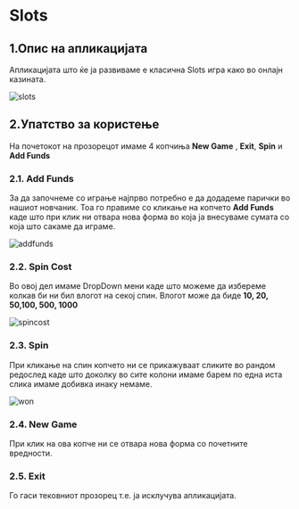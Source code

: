# Slots

## 1.Опис на апликацијата
Апликацијата што ќе ја развиваме е класична Slots игра како во онлајн казината.

![slots](https://user-images.githubusercontent.com/62121417/120378766-21004380-c31f-11eb-97ff-e5efe091af2a.png)


## 2.Упатство за користење
На почетокот на прозорецот имаме 4 копчиња <b>New Game</b> , <b>Exit</b>, <b>Spin</b> и <b>Add Funds</b>
### 2.1. Add Funds
За да започнеме со играње најпрво потребно е да додадеме парички во нашиот новчаник. Тоа го правиме со кликање на копчето <b>Add Funds</b> каде што при клик ни отвара нова форма во која ја внесуваме сумата со која што сакаме да играме.

![addfunds](https://user-images.githubusercontent.com/62121417/120379506-2742ef80-c320-11eb-958a-22dce2f33f66.png)

### 2.2. Spin Cost
Во овој дел имаме DropDown мени каде што можеме да избереме колкав би ни бил влогот на секој спин. Влогот може да биде <b>10, 20, 50,100, 500, 1000</b>

![spincost](https://user-images.githubusercontent.com/62121417/120379808-94568500-c320-11eb-82fd-369fe9084f08.png)

### 2.3. Spin
При кликање на спин копчето ни се прикажуваат сликите во рандом редослед каде што доколку во сите колони имаме барем по една иста слика имаме добивка инаку немаме.

![won](https://user-images.githubusercontent.com/62121417/120380154-18a90800-c321-11eb-83ec-70a234c66a9f.png)

### 2.4. New Game
При клик на ова копче ни се отвара нова форма со почетните вредности.

### 2.5. Exit
Го гаси тековниот прозорец т.е. ја исклучува апликацијата.
